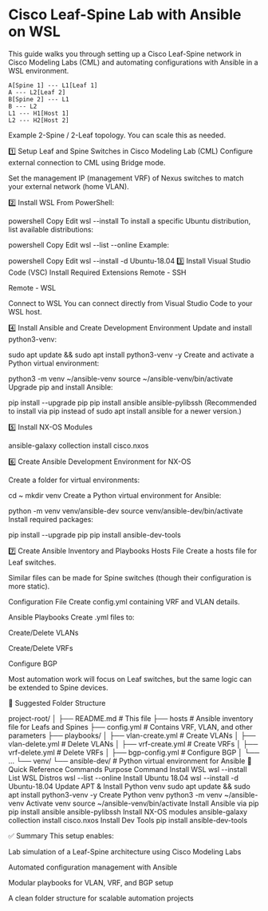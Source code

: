 # Cisco Leaf-Spine Lab with Ansible on WSL

This guide walks you through setting up a Cisco Leaf-Spine network in Cisco Modeling Labs (CML) and automating configurations with Ansible in a WSL environment.



    A[Spine 1] --- L1[Leaf 1]
    A --- L2[Leaf 2]
    B[Spine 2] --- L1
    B --- L2
    L1 --- H1[Host 1]
    L2 --- H2[Host 2]
Example 2-Spine / 2-Leaf topology. You can scale this as needed.

1️⃣ Setup Leaf and Spine Switches in Cisco Modeling Lab (CML)
Configure external connection to CML using Bridge mode.

Set the management IP (management VRF) of Nexus switches to match your external network (home VLAN).

2️⃣ Install WSL
From PowerShell:

powershell
Copy
Edit
wsl --install
To install a specific Ubuntu distribution, list available distributions:

powershell
Copy
Edit
wsl --list --online
Example:

powershell
Copy
Edit
wsl --install -d Ubuntu-18.04
3️⃣ Install Visual Studio Code (VSC)
Install Required Extensions
Remote - SSH

Remote - WSL

Connect to WSL
You can connect directly from Visual Studio Code to your WSL host.

4️⃣ Install Ansible and Create Development Environment
Update and install python3-venv:


sudo apt update && sudo apt install python3-venv -y
Create and activate a Python virtual environment:


python3 -m venv ~/ansible-venv
source ~/ansible-venv/bin/activate
Upgrade pip and install Ansible:


pip install --upgrade pip
pip install ansible ansible-pylibssh
(Recommended to install via pip instead of sudo apt install ansible for a newer version.)

5️⃣ Install NX-OS Modules

ansible-galaxy collection install cisco.nxos

6️⃣ Create Ansible Development Environment for NX-OS

Create a folder for virtual environments:


cd ~
mkdir venv
Create a Python virtual environment for Ansible:


python -m venv venv/ansible-dev
source venv/ansible-dev/bin/activate
Install required packages:


pip install --upgrade pip
pip install ansible-dev-tools

7️⃣ Create Ansible Inventory and Playbooks
Hosts File
Create a hosts file for Leaf switches.

Similar files can be made for Spine switches (though their configuration is more static).

Configuration File
Create config.yml containing VRF and VLAN details.

Ansible Playbooks
Create .yml files to:

Create/Delete VLANs

Create/Delete VRFs

Configure BGP

Most automation work will focus on Leaf switches, but the same logic can be extended to Spine devices.

📂 Suggested Folder Structure

project-root/
│
├── README.md               # This file
├── hosts                   # Ansible inventory file for Leafs and Spines
├── config.yml               # Contains VRF, VLAN, and other parameters
├── playbooks/
│   ├── vlan-create.yml      # Create VLANs
│   ├── vlan-delete.yml      # Delete VLANs
│   ├── vrf-create.yml       # Create VRFs
│   ├── vrf-delete.yml       # Delete VRFs
│   ├── bgp-config.yml       # Configure BGP
│   └── ...
└── venv/
    └── ansible-dev/         # Python virtual environment for Ansible
📌 Quick Reference Commands
Purpose	Command
Install WSL	wsl --install
List WSL Distros	wsl --list --online
Install Ubuntu 18.04	wsl --install -d Ubuntu-18.04
Update APT & Install Python venv	sudo apt update && sudo apt install python3-venv -y
Create Python venv	python3 -m venv ~/ansible-venv
Activate venv	source ~/ansible-venv/bin/activate
Install Ansible via pip	pip install ansible ansible-pylibssh
Install NX-OS modules	ansible-galaxy collection install cisco.nxos
Install Dev Tools	pip install ansible-dev-tools

✅ Summary
This setup enables:

Lab simulation of a Leaf-Spine architecture using Cisco Modeling Labs

Automated configuration management with Ansible

Modular playbooks for VLAN, VRF, and BGP setup

A clean folder structure for scalable automation projects